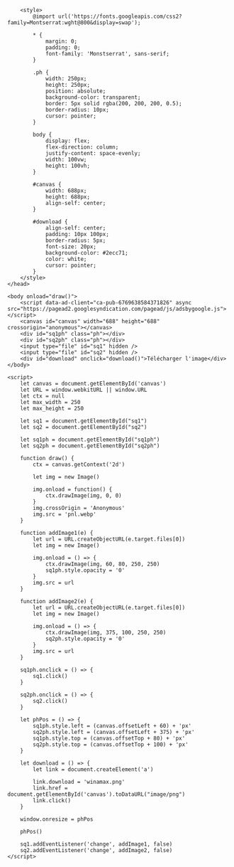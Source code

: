 <!DOCTYPE html>
<html>
    <head>
        <meta charset="utf-8" />
        <title>On l'encule à deux</title>

        <style>
            @import url('https://fonts.googleapis.com/css2?family=Montserrat:wght@800&display=swap');

            * {
                margin: 0;
                padding: 0;
                font-family: 'Monstserrat', sans-serif;
            }

            .ph {
                width: 250px;
                height: 250px;
                position: absolute;
                background-color: transparent;
                border: 5px solid rgba(200, 200, 200, 0.5);
                border-radius: 10px;
                cursor: pointer;
            }

            body {
                display: flex;
                flex-direction: column;
                justify-content: space-evenly;
                width: 100vw;
                height: 100vh;
            }

            #canvas {
                width: 688px;
                height: 688px;
                align-self: center;
            }

            #download {
                align-self: center;
                padding: 10px 100px;
                border-radius: 5px;
                font-size: 20px;
                background-color: #2ecc71;
                color: white;
                cursor: pointer;
            }
        </style>
    </head>

    <body onload="draw()">
        <script data-ad-client="ca-pub-6769638584371826" async src="https://pagead2.googlesyndication.com/pagead/js/adsbygoogle.js"></script>
        <canvas id="canvas" width="688" height="688" crossorigin="anonymous"></canvas>
        <div id="sq1ph" class="ph"></div>
        <div id="sq2ph" class="ph"></div>
        <input type="file" id="sq1" hidden />
        <input type="file" id="sq2" hidden />
        <div id="download" onclick="download()">Télécharger l'image</div>
    </body>

    <script>
        let canvas = document.getElementById('canvas')
        let URL = window.webkitURL || window.URL
        let ctx = null
        let max_width = 250
        let max_height = 250

        let sq1 = document.getElementById("sq1")
        let sq2 = document.getElementById("sq2")

        let sq1ph = document.getElementById("sq1ph")
        let sq2ph = document.getElementById("sq2ph")

        function draw() {
            ctx = canvas.getContext('2d')
            
            let img = new Image()

            img.onload = function() {
                ctx.drawImage(img, 0, 0)
            }
            img.crossOrigin = 'Anonymous'
            img.src = 'pnl.webp'
        }

        function addImage1(e) {
            let url = URL.createObjectURL(e.target.files[0])
            let img = new Image()

            img.onload = () => {
                ctx.drawImage(img, 60, 80, 250, 250)
                sq1ph.style.opacity = '0'
            }
            img.src = url
        }

        function addImage2(e) {
            let url = URL.createObjectURL(e.target.files[0])
            let img = new Image()

            img.onload = () => {
                ctx.drawImage(img, 375, 100, 250, 250)
                sq2ph.style.opacity = '0'
            }
            img.src = url
        }

        sq1ph.onclick = () => {
            sq1.click()
        }

        sq2ph.onclick = () => {
            sq2.click()
        }

        let phPos = () => {
            sq1ph.style.left = (canvas.offsetLeft + 60) + 'px'
            sq2ph.style.left = (canvas.offsetLeft + 375) + 'px'
            sq1ph.style.top = (canvas.offsetTop + 80) + 'px'
            sq2ph.style.top = (canvas.offsetTop + 100) + 'px'
        }

        let download = () => {
            let link = document.createElement('a')

            link.download = 'winamax.png'
            link.href = document.getElementById('canvas').toDataURL("image/png")
            link.click()
        }

        window.onresize = phPos

        phPos()

        sq1.addEventListener('change', addImage1, false)
        sq2.addEventListener('change', addImage2, false)
    </script>
</html>
